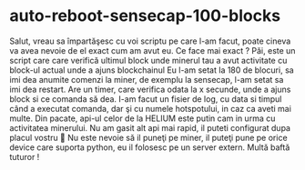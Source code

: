 # auto-reboot-sensecap-100-blocks
Salut, vreau sa împartăşesc cu voi scriptu pe care l-am facut, poate cineva va avea nevoie de el exact cum am avut eu. Ce face mai exact ? Păi, este un script care care verifică ultimul block unde minerul tau a avut activitate cu block-ul actual unde a ajuns blockchainul Eu l-am setat la 180 de blocuri, sa imi dea anumite comenzi la miner, de exemplu la sensecap, l-am setat sa imi dea restart. Are un timer, care verifica odata la x secunde, unde a ajuns block si ce comanda să dea. I-am facut un fisier de log, cu data si timpul când a executat comanda, dar şi cu numele hotspotului, in caz ca aveti mai multe. Din pacate, api-ul celor de la HELIUM este putin cam in urma cu activitatea minerului. Nu am gasit alt api mai rapid, il puteti configurat dupa placul vostru 🙂 Nu este nevoie să il puneţi pe miner, il puteţi pune pe orice device care suporta python, eu il folosesc pe un server extern. Multă baftă tuturor ! 
